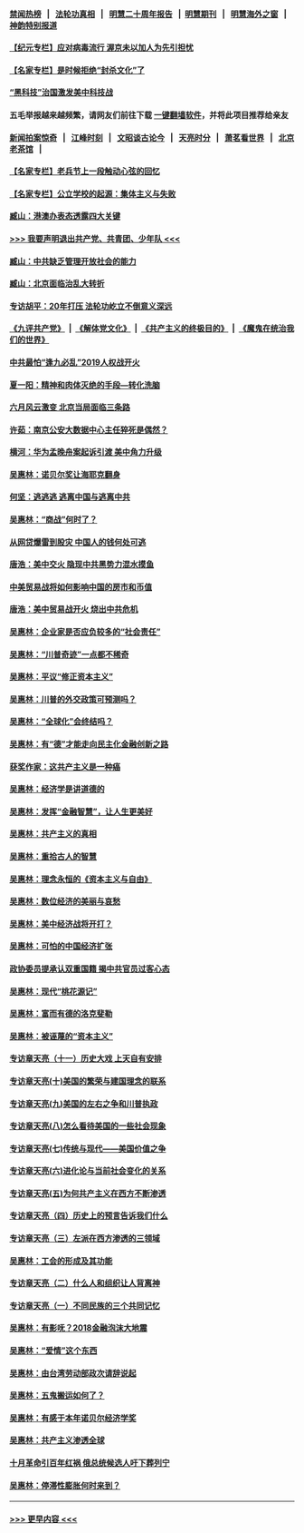 #### [禁闻热榜](热点新闻.md?=0)  &nbsp;&nbsp;|&nbsp;&nbsp; [法轮功真相](https://github.com/gfw-breaker/truth/blob/master/README.md?=0) &nbsp;&nbsp;|&nbsp;&nbsp; [明慧二十周年报告](https://github.com/gfw-breaker/mh-reports/blob/master/README.md?=0) &nbsp;&nbsp;|&nbsp;&nbsp;[明慧期刊](https://github.com/gfw-breaker/mh-qikan) &nbsp;&nbsp;|&nbsp;&nbsp; [明慧海外之窗](https://github.com/gfw-breaker/mh-news/blob/master/README.md?=0) &nbsp;&nbsp;|&nbsp;&nbsp; [神韵特别报道](https://github.com/gfw-breaker/mh-news/blob/master/shenyun.md?=0)
#### [【纪元专栏】应对病毒流行 渥京未以加人为先引担忧](../pages/nsc423/n11875714.md?t=03040032) 
#### [【名家专栏】是时候拒绝“封杀文化”了](../pages/nsc423/n11814093.md?t=03040032) 
#### [“黑科技”治国激发美中科技战](../pages/nsc423/n11638056.md?t=03040032) 
#### 五毛举报越来越频繁，请网友们前往下载 [一键翻墙软件](https://github.com/gfw-breaker/ssr-accounts)，并将此项目推荐给亲友
#### [新闻拍案惊奇](https://github.com/gfw-breaker/banned-news/blob/master/pages/link4.md) &nbsp;&nbsp;|&nbsp;&nbsp; [江峰时刻](https://github.com/gfw-breaker/banned-news/blob/master/pages/link4.md) &nbsp;&nbsp;|&nbsp;&nbsp; [文昭谈古论今](https://github.com/gfw-breaker/banned-news/blob/master/pages/link4.md) &nbsp;&nbsp;|&nbsp;&nbsp; [天亮时分](https://github.com/gfw-breaker/banned-news/blob/master/pages/link4.md) &nbsp;&nbsp;|&nbsp;&nbsp; [萧茗看世界](https://github.com/gfw-breaker/banned-news/blob/master/pages/link4.md) &nbsp;&nbsp;|&nbsp;&nbsp; [北京老茶馆](https://github.com/gfw-breaker/banned-news/blob/master/pages/link4.md) &nbsp;&nbsp;|&nbsp;&nbsp; 
#### [【名家专栏】老兵节上一段触动心弦的回忆](../pages/nsc423/n11646016.md?t=03040032) 
#### [【名家专栏】公立学校的起源：集体主义与失败](../pages/nsc423/n11601833.md?t=03040032) 
#### [臧山：港澳办表态透露四大关键](../pages/nsc423/n11421628.md?t=03040032) 
#### [>>> 我要声明退出共产党、共青团、少年队 <<<](https://github.com/begood0513/goodnews/blob/master/quit/letter.md) 
#### [臧山：中共缺乏管理开放社会的能力](../pages/nsc423/n11407457.md?t=03040032) 
#### [臧山：北京面临治乱大转折](../pages/nsc423/n11406895.md?t=03040032) 
#### [专访胡平：20年打压 法轮功屹立不倒意义深远](../pages/nsc423/n11398800.md?t=03040032) 
#### [《九评共产党》](https://github.com/begood0513/9ping.md/blob/master/README.md) &nbsp;|&nbsp; [《解体党文化》](../../../../jtdwh.md/blob/master/README.md)  &nbsp;|&nbsp; [《共产主义的终极目的》](../../../../gczydzjmd.md/blob/master/README.md) &nbsp;|&nbsp; [《魔鬼在统治我们的世界》](../../../../mgztzwmdsj.md/blob/master/README.md) 
#### [中共最怕“逢九必乱”2019人权战开火](../pages/nsc423/n11385248.md?t=03040032) 
#### [夏一阳：精神和肉体灭绝的手段—转化洗脑](../pages/nsc423/n11368250.md?t=03040032) 
#### [六月风云激变 北京当局面临三条路](../pages/nsc423/n11313668.md?t=03040032) 
#### [许茹：南京公安大数据中心主任猝死是偶然？](../pages/nsc423/n11064744.md?t=03040032) 
#### [横河：华为孟晚舟案起诉引渡 美中角力升级](../pages/nsc423/n11027230.md?t=03040032) 
#### [吴惠林：诺贝尔奖让海耶克翻身](../pages/nsc423/n10890049.md?t=03040032) 
#### [何坚：逃逃逃 逃离中国与逃离中共](../pages/nsc423/n10592891.md?t=03040032) 
#### [吴惠林：“商战”何时了？](../pages/nsc423/n10573558.md?t=03040032) 
#### [从网贷爆雷到股灾 中国人的钱何处可逃](../pages/nsc423/n10572800.md?t=03040032) 
#### [唐浩：美中交火 隐现中共黑势力混水摸鱼](../pages/nsc423/n10544040.md?t=03040032) 
#### [中美贸易战将如何影响中国的房市和币值](../pages/nsc423/n10543697.md?t=03040032) 
#### [唐浩：美中贸易战开火 烧出中共危机](../pages/nsc423/n10540126.md?t=03040032) 
#### [吴惠林：企业家是否应负较多的“社会责任”](../pages/nsc423/n10535022.md?t=03040032) 
#### [吴惠林：“川普奇迹”一点都不稀奇](../pages/nsc423/n10512808.md?t=03040032) 
#### [吴惠林：平议“修正资本主义”](../pages/nsc423/n10495724.md?t=03040032) 
#### [吴惠林：川普的外交政策可预测吗？](../pages/nsc423/n10462387.md?t=03040032) 
#### [吴惠林：“全球化”会终结吗？](../pages/nsc423/n10452838.md?t=03040032) 
#### [吴惠林：有“德”才能走向民主化金融创新之路](../pages/nsc423/n10432292.md?t=03040032) 
#### [获奖作家：这共产主义是一种癌](../pages/nsc423/n10431541.md?t=03040032) 
#### [吴惠林：经济学是讲道德的](../pages/nsc423/n10398014.md?t=03040032) 
#### [吴惠林：发挥“金融智慧”，让人生更美好](../pages/nsc423/n10375019.md?t=03040032) 
#### [吴惠林：共产主义的真相](../pages/nsc423/n10351394.md?t=03040032) 
#### [吴惠林：重拾古人的智慧](../pages/nsc423/n10337691.md?t=03040032) 
#### [吴惠林：理念永恒的《资本主义与自由》](../pages/nsc423/n10316274.md?t=03040032) 
#### [吴惠林：数位经济的美丽与哀愁](../pages/nsc423/n10292946.md?t=03040032) 
#### [吴惠林：美中经济战将开打？](../pages/nsc423/n10258825.md?t=03040032) 
#### [吴惠林：可怕的中国经济扩张](../pages/nsc423/n10219147.md?t=03040032) 
#### [政协委员提承认双重国籍 揭中共官员过客心态](../pages/nsc423/n10208809.md?t=03040032) 
#### [吴惠林：现代“桃花源记”](../pages/nsc423/n10185234.md?t=03040032) 
#### [吴惠林：富而有德的洛克斐勒](../pages/nsc423/n10142264.md?t=03040032) 
#### [吴惠林：被诬蔑的“资本主义”](../pages/nsc423/n10124816.md?t=03040032) 
#### [专访章天亮（十一）历史大戏 上天自有安排](../pages/nsc423/n10094905.md?t=03040032) 
#### [专访章天亮(十)美国的繁荣与建国理念的联系](../pages/nsc423/n10094899.md?t=03040032) 
#### [专访章天亮(九)美国的左右之争和川普执政](../pages/nsc423/n10094889.md?t=03040032) 
#### [专访章天亮(八)怎么看待美国的一些社会现象](../pages/nsc423/n10094857.md?t=03040032) 
#### [专访章天亮(七)传统与现代——美国价值之争](../pages/nsc423/n10093140.md?t=03040032) 
#### [专访章天亮(六)进化论与当前社会变化的关系](../pages/nsc423/n10092036.md?t=03040032) 
#### [专访章天亮(五)为何共产主义在西方不断渗透](../pages/nsc423/n10083620.md?t=03040032) 
#### [专访章天亮（四）历史上的预言告诉我们什么](../pages/nsc423/n10083606.md?t=03040032) 
#### [专访章天亮（三）左派在西方渗透的三领域](../pages/nsc423/n10081115.md?t=03040032) 
#### [吴惠林：工会的形成及其功能](../pages/nsc423/n10080633.md?t=03040032) 
#### [专访章天亮（二）什么人和组织让人背离神](../pages/nsc423/n10076637.md?t=03040032) 
#### [专访章天亮（一）不同民族的三个共同记忆](../pages/nsc423/n10074188.md?t=03040032) 
#### [吴惠林：有影呒？2018金融泡沫大地震](../pages/nsc423/n10040534.md?t=03040032) 
#### [吴惠林：“爱情”这个东西](../pages/nsc423/n10019423.md?t=03040032) 
#### [吴惠林：由台湾劳动部政次请辞说起](../pages/nsc423/n9979679.md?t=03040032) 
#### [吴惠林：五鬼搬运如何了？](../pages/nsc423/n9925338.md?t=03040032) 
#### [吴惠林：有感于本年诺贝尔经济学奖](../pages/nsc423/n9871883.md?t=03040032) 
#### [吴惠林：共产主义渗透全球](../pages/nsc423/n9812748.md?t=03040032) 
#### [十月革命引百年红祸 俄总统候选人吁下葬列宁](../pages/nsc423/n9810182.md?t=03040032) 
#### [吴惠林：停滞性膨胀何时来到？](../pages/nsc423/n9764136.md?t=03040032) 

----
#### [ >>> 更早内容 <<< ](../indexes/nsc423-earlier.md)
